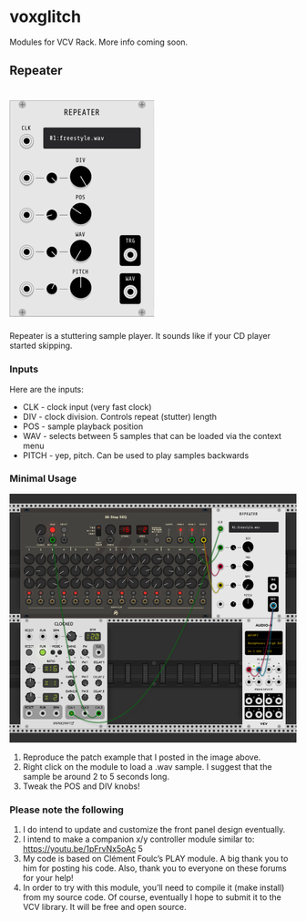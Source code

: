 # voxglitch

Modules for VCV Rack.  More info coming soon.

## Repeater


![Repeater](/docs/images/repeater-front-panel.png)
=======
Repeater is a stuttering sample player.  It sounds like if your CD player started skipping.  

### Inputs

Here are the inputs:

* CLK - clock input (very fast clock)
* DIV - clock division. Controls repeat (stutter) length
* POS - sample playback position
* WAV - selects between 5 samples that can be loaded via the context menu
* PITCH - yep, pitch. Can be used to play samples backwards

### Minimal Usage

![Repeater](/docs/images/repeater-patch-example.png)

1. Reproduce the patch example that I posted in the image above.
2. Right click on the module to load a .wav sample. I suggest that the sample be around 2 to 5 seconds long.
3. Tweak the POS and DIV knobs!

### Please note the following

1. I do intend to update and customize the front panel design eventually.
2. I intend to make a companion x/y controller module similar to: https://youtu.be/1pFrvNx5oAc 5
3. My code is based on Clément Foulc’s PLAY module. A big thank you to him for posting his code. Also, thank you to everyone on these forums for your help!
4. In order to try with this module, you’ll need to compile it (make install) from my source code. Of course, eventually I hope to submit it to the VCV library. It will be free and open source.
